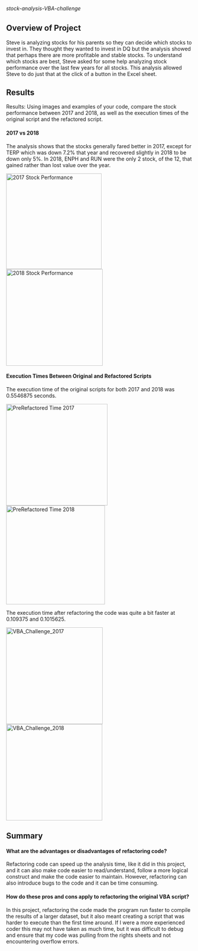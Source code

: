 ###### stock-analysis-VBA-challenge 

## Overview of Project 

Steve is analyzing stocks for his parents so they can decide which stocks to invest in. They thought they wanted to invest in DQ but the analysis showed that perhaps there are more profitable and stable stocks. To understand which stocks are best, Steve asked for some help analyzing stock performance over the last few years for all stocks. This analysis allowed Steve to do just that at the click of a button in the Excel sheet. 

## Results 
Results: Using images and examples of your code, compare the stock performance between 2017 and 2018, as well as the execution times of the original script and the refactored script.
#### 2017 vs 2018 
The analysis shows that the stocks generally fared better in 2017, except for TERP which was down 7.2% that year and recovered slightly in 2018 to be down only 5%. In 2018, ENPH and RUN were the only 2 stock, of the 12, that gained rather than lost value over the year. 

<img width="258" alt="2017 Stock Performance" src="https://user-images.githubusercontent.com/85316096/123570287-249fb280-d785-11eb-9a73-ba5fb84ad0b3.png"> <img width="261" alt="2018 Stock Performance" src="https://user-images.githubusercontent.com/85316096/123570303-2b2e2a00-d785-11eb-8d85-1463e02b5ee1.png">

#### Execution Times Between Original and Refactored Scripts 
The execution time of the original scripts for both 2017 and 2018 was 0.5546875 seconds. 

<img width="274" alt="PreRefactored Time 2017" src="https://user-images.githubusercontent.com/85316096/123570718-0dad9000-d786-11eb-9c38-9d8e2e435281.png"> <img width="267" alt="PreRefactored Time 2018" src="https://user-images.githubusercontent.com/85316096/123570704-071f1880-d786-11eb-966e-c38fb632b238.png">

The execution time after refactoring the code was quite a bit faster at 0.109375 and 0.1015625.

<img width="261" alt="VBA_Challenge_2017" src="https://user-images.githubusercontent.com/85316096/123570523-9bd54680-d785-11eb-893f-337d02e54da3.png"> <img width="260" alt="VBA_Challenge_2018" src="https://user-images.githubusercontent.com/85316096/123570528-a099fa80-d785-11eb-9e1d-5a6eb5609ee6.png">

## Summary

#### What are the advantages or disadvantages of refactoring code?
Refactoring code can speed up the analysis time, like it did in this project, and it can also make code easier to read/understand, follow a more logical construct and make the code easier to maintain. However, refactoring can also introduce bugs to the code and it can be time consuming. 

#### How do these pros and cons apply to refactoring the original VBA script?
In this project, refactoring the code made the program run faster to compile the results of a larger dataset, but it also meant creating a script that was harder to execute than the first time around. If I were a more experienced coder this may not have taken as much time, but it was difficult to debug and ensure that my code was pulling from the rights sheets and not encountering overflow errors. 
